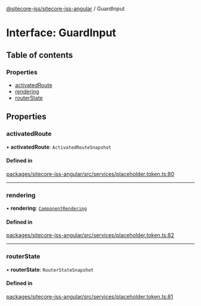 [@sitecore-jss/sitecore-jss-angular](../README.md) / GuardInput

# Interface: GuardInput

## Table of contents

### Properties

- [activatedRoute](GuardInput.md#activatedroute)
- [rendering](GuardInput.md#rendering)
- [routerState](GuardInput.md#routerstate)

## Properties

### activatedRoute

• **activatedRoute**: `ActivatedRouteSnapshot`

#### Defined in

[packages/sitecore-jss-angular/src/services/placeholder.token.ts:80](https://github.com/Sitecore/jss/blob/34b9884ba/packages/sitecore-jss-angular/src/services/placeholder.token.ts#L80)

___

### rendering

• **rendering**: [`ComponentRendering`](ComponentRendering.md)

#### Defined in

[packages/sitecore-jss-angular/src/services/placeholder.token.ts:82](https://github.com/Sitecore/jss/blob/34b9884ba/packages/sitecore-jss-angular/src/services/placeholder.token.ts#L82)

___

### routerState

• **routerState**: `RouterStateSnapshot`

#### Defined in

[packages/sitecore-jss-angular/src/services/placeholder.token.ts:81](https://github.com/Sitecore/jss/blob/34b9884ba/packages/sitecore-jss-angular/src/services/placeholder.token.ts#L81)
